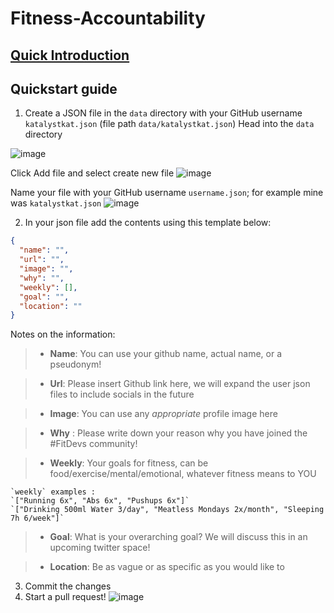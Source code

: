 # Fitness-Accountability

## [Quick Introduction](https://fitdevs-withkat.github.io/Support/landing_page/)

## Quickstart guide

1. Create a JSON file in the `data` directory with your GitHub username `katalystkat.json` (file path `data/katalystkat.json`)
Head into the `data` directory

![image](https://user-images.githubusercontent.com/96984912/180663307-8c822155-34f8-43b0-b59b-cfa62d454833.png)

Click Add file and select create new file
![image](https://user-images.githubusercontent.com/96984912/180663341-e049e7ad-39fc-421d-bdda-f8545ebbde8d.png)

Name your file with your GitHub username `username.json`; for example mine was `katalystkat.json`
![image](https://user-images.githubusercontent.com/96984912/180663362-77216c56-6252-4767-850e-949191dd5043.png)


2. In your json file add the contents using this template below:

```json
{
  "name": "",
  "url": "",
  "image": "",
  "why": "",
  "weekly": [],
  "goal": "",
  "location": ""
}
```
Notes on the information: 

 > * **Name**: You can use your github name, actual name, or a pseudonym! 


 > * **Url**: Please insert Github link here, we will expand the user json files to include socials in the future


 > * **Image**: You can use any *appropriate* profile image here


 > * **Why** : Please write down your reason why you have joined the #FitDevs community!


 > * **Weekly**: Your goals for fitness, can be food/exercise/mental/emotional, whatever fitness means to YOU 


```
`weekly` examples :
`["Running 6x", "Abs 6x", "Pushups 6x"]`
`["Drinking 500ml Water 3/day", "Meatless Mondays 2x/month", "Sleeping 7h 6/week"]`
```

  > * **Goal**: What is your overarching goal? We will discuss this in an upcoming twitter space! 


  > * **Location**: Be as vague or as specific as you would like to

3. Commit the changes
4. Start a pull request!
![image](https://user-images.githubusercontent.com/96984912/180663849-b0587045-0522-4046-9131-07915e0bbcf1.png)
